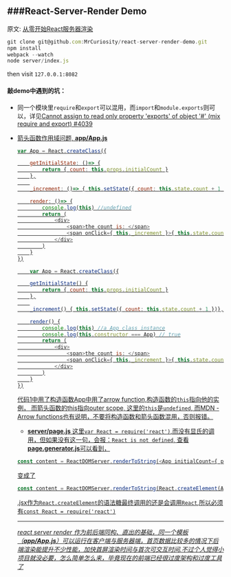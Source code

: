 ###React-Server-Render Demo
---
原文: [从零开始React服务器渲染](http://www.alloyteam.com/2017/01/react-from-scratch-server-render/#prettyPhoto)

```js
git clone git@github.com:MrCuriosity/react-server-render-demo.git
npm install
webpack --watch
node server/index.js
```
then visit `127.0.0.1:8082`


#### 敲demo中遇到的坑：
- 同一个模块里`require`和`export`可以混用，而`import`和`module.exports`则可以，详见[Cannot assign to read only property 'exports' of object '#<Object>' (mix require and export) #4039](https://github.com/webpack/webpack/issues/4039)	

- 箭头函数作用域问题, **app/App.js**

```js
var App = React.createClass({

	getInitialState: ()=> {
		return { count: this.props.initialCount }
	},
	
	_increment: ()=> { this.setState({ count: this.state.count + 1 })},

	render: ()=> {
	    console.log(this) //undefined
		return (
			<div>
				<span>the count is: </span>
				<span onClick={ this._increment }>{ this.state.count }</span>
			</div>
		)
	}
})
```

```js
    var App = React.createClass({

	getInitialState() {
		return { count: this.props.initialCount }
	},
	
	_increment() { this.setState({ count: this.state.count + 1 })},

	render() {
	    console.log(this) //a App class instance
		console.log(this.constructor === App) // true
		return (
			<div>
				<span>the count is: </span>
				<span onClick={ this._increment }>{ this.state.count }</span>
			</div>
		)
	}
})
```
代码1中用了构造函数App中用了arrow function,构造函数的`this`指向他的实例， 而箭头函数的this指向outer scope, 这里的`this`是`undefined`, 而[MDN - Arrow functions](https://developer.mozilla.org/zh-CN/docs/Web/JavaScript/Reference/Functions/Arrow_functions)也有说明，不要将构造函数和箭头函数混用，否则报错。
- **server/page.js**
这里`var React = require('react')`,而没有显氏的调用，但如果没有这一句，会报：`React is not defined`, 查看**page.generator.js**可以看到，
```js
const content = ReactDOMServer.renderToString(<App initialCount={ props.initialCount } />)
```
变成了
```js
const content = ReactDOMServer.renderToString(React.createElement(App, { initialCount: props.initialCount }));
```
.jsx作为`React.createElement`的语法糖最终调用的还是会调用`React`,所以必须有`const React = require('react')`

---
*react server render* *作为前后端同构、直出的基础，同一个模板（**app/App.js**）可以运行在客户端与服务器端，首页数据比较多的情况下后端渲染能提升不少性能，加快首屏渲染时间与首次可交互时间.不过个人觉得小项目就没必要，怎么简单怎么来，毕竟现在的前端已经很过度架构和过度工具了*